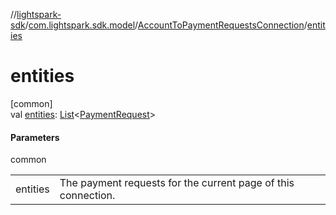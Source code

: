 //[lightspark-sdk](../../../index.md)/[com.lightspark.sdk.model](../index.md)/[AccountToPaymentRequestsConnection](index.md)/[entities](entities.md)

# entities

[common]\
val [entities](entities.md): [List](https://kotlinlang.org/api/latest/jvm/stdlib/kotlin.collections/-list/index.html)&lt;[PaymentRequest](../-payment-request/index.md)&gt;

#### Parameters

common

| | |
|---|---|
| entities | The payment requests for the current page of this connection. |
